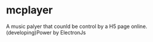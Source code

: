 # mcplayer
A music palyer that counld be control by a H5 page online.(developing)Power by ElectronJs
